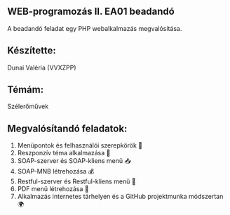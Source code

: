 ## WEB-programozás II. EA01 beadandó ##
A beadandó feladat egy PHP webalkalmazás megvalósítása.

## Készítette: ##
Dunai Valéria (VVXZPP)

## Témám: ##
Szélerőművek

## Megvalósítandó feladatok: ##
1. Menüpontok és felhasználói szerepkörök 👤
2. Reszponzív téma alkalmazása 🎨
3. SOAP-szerver és SOAP-kliens menü 📥
4. SOAP-MNB létrehozása 💰
5. Restful-szerver és Restful-kliens menü 📂
6. PDF menü létrehozása 📝
7. Alkalmazás internetes tárhelyen és a GitHub projektmunka módszertan 🌍